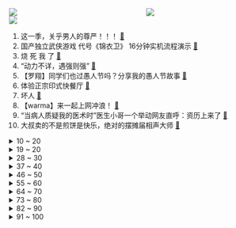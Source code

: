<div >
	<a style="float:left;width:55%;" href = "https://github.com/anuraghazra/github-readme-stats">
	 <img src = "https://github-readme-stats.vercel.app/api?username=iuuuuuaena&theme=buefy&show_icons=true"/>
	</a>
	<a  style="float:right;width:45%" href = "https://github.com/anuraghazra/github-readme-stats">
	 <img  src="https://github-readme-stats.vercel.app/api/top-langs/?username=anuraghazra&layout=compact"/>
	</a>
	</div>

[![](https://img.shields.io/badge/jxd-@jxdgogogo.xyz-yellowgreen.svg)](https://www.jxdgogogo.xyz)<br>
1. 这一季，关乎男人的尊严！！！ [:link:](//www.bilibili.com/video/BV1QT4y1e79k) <br>
2. 国产独立武侠游戏 代号《锦衣卫》 16分钟实机流程演示 [:link:](//www.bilibili.com/video/BV13i4y1Q7nt) <br>
3. 烧 死 我 了 [:link:](//www.bilibili.com/video/BV12L4y1L77j) <br>
4. “动力不详，遇强则强” [:link:](//www.bilibili.com/video/BV1mS4y1N7Ss) <br>
5. 【罗翔】同学们也过愚人节吗？分享我的愚人节故事 [:link:](//www.bilibili.com/video/BV1QL4y1L7dR) <br>
6. 体验正宗印式快餐厅 [:link:](//www.bilibili.com/video/BV19S4y127Nc) <br>
7. 坏人 [:link:](//www.bilibili.com/video/BV18Z4y1m7S1) <br>
8. 【warma】来一起上网冲浪！ [:link:](//www.bilibili.com/video/BV1Gq4y1e7ND) <br>
9. “当病人质疑我的医术时”医生小哥一个举动网友直呼：资历上来了 [:link:](//www.bilibili.com/video/BV1RF411W7Jy) <br>
10. 大叔卖的不是煎饼是快乐，绝对的摆摊届相声大师 [:link:](//www.bilibili.com/video/BV1b94y1f7gA) <br>
<details>
<summary>10 ~ 20</summary>

11. 为什么我的骑兵长这样？？？ [:link:](//www.bilibili.com/video/BV1wa411i7yw) <br>
12. 我来B站“卖瓜”了！ [:link:](//www.bilibili.com/video/BV1g3411W7ye) <br>
13. 中国人不骗中国人！全网最简单C盘清理攻略 [:link:](//www.bilibili.com/video/BV1yZ4y1B764) <br>
14. 想不到这东西这么丑 怎么这么好喝！ [:link:](//www.bilibili.com/video/BV15i4y1Q77v) <br>
15. 藏在重庆沟沟里的“下饭神器”，菜单没有价格，我却想多付钱！ [:link:](//www.bilibili.com/video/BV1694y1o7HP) <br>
16. 男女之间千万不能问的问题！！！ [:link:](//www.bilibili.com/video/BV1yZ4y1m76Q) <br>
17. 嘘，这可不兴说啊！2022年1月新番完结吐槽大总结！【泛式】 [:link:](//www.bilibili.com/video/BV19r4y1H7yc) <br>
18. 《永劫无间》丨新武器双马尾实机演示 [:link:](//www.bilibili.com/video/BV1h44y1P7Fq) <br>
19. 【水果猎人】网络热门水果鉴定2 [:link:](//www.bilibili.com/video/BV1qL4y1L7JD) <br>
</details>
<details>
<summary>19 ~ 20</summary>

20. “揭 秘 中国BOY” [:link:](//www.bilibili.com/video/BV1Eq4y1e7ng) <br>
21. 【RAY】这致命的机械感！那个男人的终极座驾！爆改夜莺！ [:link:](//www.bilibili.com/video/BV19q4y1h7VX) <br>
22. 成为楼长后，整栋楼的人都知道我是up主了？？｜隔离日记 [:link:](//www.bilibili.com/video/BV1eY4y1v7uh) <br>
23. 很多朋友好奇，我视频里经常出现的老虎是哪里来的，当然也是自己做的。 [:link:](//www.bilibili.com/video/BV1BY411J7hd) <br>
24. 【天赐的声音】周深 GAI周延《玫瑰少年》 [:link:](//www.bilibili.com/video/BV1xr4y1s7rr) <br>
25. 【泠鸢】群青，但中文了！久违的翻填~ [:link:](//www.bilibili.com/video/BV1tF41137H5) <br>
26. 我感觉你状态不对，我想拉你一把 [:link:](//www.bilibili.com/video/BV1X5411S7JG) <br>
27. 【愚人节】当 你 和 朋 友 讲 愚 人 节 笑 话 [:link:](//www.bilibili.com/video/BV1BP4y1K7ki) <br>
28. 火影中那些无法超越的画面与台词 [:link:](//www.bilibili.com/video/BV1Z44y1A7XR) <br>
</details>
<details>
<summary>28 ~ 30</summary>

29. 出 音 味 来 [:link:](//www.bilibili.com/video/BV1EZ4y1z7YV) <br>
30. 傅政华被开除党籍 开除公职 [:link:](//www.bilibili.com/video/BV1zZ4y1m7WS) <br>
31. 《梗王之王》多少梗，快来快来数一数，24678... [:link:](//www.bilibili.com/video/BV1Ku411B7XR) <br>
32. 3月26日，四川成都。22岁男子旅游误入老年团，相处2天后，从崩溃到融入…… [:link:](//www.bilibili.com/video/BV1uq4y1e7ZL) <br>
33. 【原神】层岩巨渊宝箱全收集（成就数248） [:link:](//www.bilibili.com/video/BV1dr4y1W7jC) <br>
34. 【王嘉尔】JACKSON WANG Blow (Official Music Video) [:link:](//www.bilibili.com/video/BV13S4y1K7ij) <br>
35. 美国医生：我没有麻药了，你忍一下！（挥棒 [:link:](//www.bilibili.com/video/BV1xT4y1e78U) <br>
36. 嘉 然 劝 学 [:link:](//www.bilibili.com/video/BV1yi4y1Q7C3) <br>
37. 爷的青春回来了！ [:link:](//www.bilibili.com/video/BV1EL411A76m) <br>
</details>
<details>
<summary>37 ~ 40</summary>

38. 车臣士兵扛着RPG轮流发射攻击乌纳粹定居点，还发出阵阵欢呼 [:link:](//www.bilibili.com/video/BV16F411W7No) <br>
39. 我愿称它为：史上最治愈的游戏！ [:link:](//www.bilibili.com/video/BV18L4y177zM) <br>
40. 【OC/互动原创动画】入局【维维鲁耶 · 档案Ⅰ】 [:link:](//www.bilibili.com/video/BV1xu411i7MY) <br>
41. 【原神】“你们俩是一家人？！” [:link:](//www.bilibili.com/video/BV1DY411J7Pa) <br>
42. 长大后我就成了您！女儿继承因公牺牲父亲130285警号 续写警察人生 [:link:](//www.bilibili.com/video/BV17Y411J7Pq) <br>
43. 【小鸡恰恰舞】超高难度版！ [:link:](//www.bilibili.com/video/BV1zP4y1K7oR) <br>
44. 奥 斯 卡 群 殴 事 件 [:link:](//www.bilibili.com/video/BV1Wa41147iF) <br>
45. 迪拜随机探店挑战！！在土豪遍地的城市，随机探店什么体验？ [:link:](//www.bilibili.com/video/BV1Ti4y1X72m) <br>
46. 【时代少年团】愚人节特辑 [:link:](//www.bilibili.com/video/BV1W94y1o7dN) <br>
</details>
<details>
<summary>46 ~ 50</summary>

47. “龙叔，别骂了别骂了！！” [:link:](//www.bilibili.com/video/BV1xT4y1e73P) <br>
48. 《恋与深空》 祁煜新版概念短片「鱼」 [:link:](//www.bilibili.com/video/BV1z5411S7dd) <br>
49. 这是哪个版本的，毫无违和感，笑死人了！ [:link:](//www.bilibili.com/video/BV1bT4y1e7TX) <br>
50. 这是可以公开的吗？一刀下去，皮都展开了！ [:link:](//www.bilibili.com/video/BV12S4y127dQ) <br>
51. 🥵 宁教我负天下人 🥵 [:link:](//www.bilibili.com/video/BV17P4y1K7m8) <br>
52. 恶 性 竞 争 [:link:](//www.bilibili.com/video/BV1aq4y1Y7dS) <br>
53. 鉴定绿化带热门野菜。 [:link:](//www.bilibili.com/video/BV1a94y1f7mX) <br>
54. “千万不要加入荒泷派！”——神里绫人如是说 [:link:](//www.bilibili.com/video/BV1uq4y1a7uL) <br>
55. 当妈妈用我的电脑时 [:link:](//www.bilibili.com/video/BV1Z3411n7yA) <br>
</details>
<details>
<summary>55 ~ 60</summary>

56. 一句话绑架道德绑架！！！ [:link:](//www.bilibili.com/video/BV1G44y1P7Y3) <br>
57. 【人类迷惑行为】128 你是奥斯卡野生影帝吧 [:link:](//www.bilibili.com/video/BV1r44y1A7x2) <br>
58. 这就是碳水炸弹天花板？10元一份根本吃不完…… [:link:](//www.bilibili.com/video/BV1NS4y1K7vY) <br>
59. 高达9.3分！根据20年前震惊西安的真实案件改编，比纪录片还真实！深度解说《12·1枪杀大案》（第一期） [:link:](//www.bilibili.com/video/BV1uP4y1K7XQ) <br>
60. 被封在家快疯了，玩点解压小游戏 [:link:](//www.bilibili.com/video/BV1V44y1P7kC) <br>
61. 24个旋曜玉帛位置 [:link:](//www.bilibili.com/video/BV1oY411E7hs) <br>
62. 81192，请立即返航！ [:link:](//www.bilibili.com/video/BV1s3411H7rT) <br>
63. 领导：我闺蜜的丑照不能删！ [:link:](//www.bilibili.com/video/BV1gY4y1W7fJ) <br>
64. 欺骗餐教学，只有真正努力的人才有资格吃 [:link:](//www.bilibili.com/video/BV1bY4y1v7BA) <br>
</details>
<details>
<summary>64 ~ 70</summary>

65. 81192，我们继续前行！ [:link:](//www.bilibili.com/video/BV1nP4y1K7eK) <br>
66. 【原魔2.0】我真的把原魔做了出来：钟离Boss战！ [:link:](//www.bilibili.com/video/BV1LP4y1M76b) <br>
67. 米哈游：这就是来自二创的背刺吗？ [:link:](//www.bilibili.com/video/BV1LS4y1N7EN) <br>
68. 【女黑老大】 威逼上千名妇女卖身，包养16个年轻男子！ [:link:](//www.bilibili.com/video/BV17Y411J7Fv) <br>
69. 男人可以没车没房，但身体一定要强 [:link:](//www.bilibili.com/video/BV1C44y1A7Yo) <br>
70. 数学作业我写个@$&%#… [:link:](//www.bilibili.com/video/BV1tL411A7N3) <br>
71. 英语语法精讲合集 (全面, 通俗, 有趣 | 从零打造系统语法体系) [:link:](//www.bilibili.com/video/BV1XY411J7aG) <br>
72. 网络热门爆款鉴定25 [:link:](//www.bilibili.com/video/BV1Wi4y1Q75W) <br>
73. 推荐一种很好养活的室内垂吊植物 [:link:](//www.bilibili.com/video/BV1YL411A7sX) <br>
</details>
<details>
<summary>73 ~ 80</summary>

74. 用人民的名义的方式打开车窗，然后…… [:link:](//www.bilibili.com/video/BV17Z4y1z79L) <br>
75. 被无数人评为神作，一口气看完04年高分悬疑动画《怪物》，人性的毁灭与救赎! [:link:](//www.bilibili.com/video/BV1Ki4y1X77q) <br>
76. 【原神Rap】雷电将军vs钟离 [:link:](//www.bilibili.com/video/BV16L4y177B9) <br>
77. 91岁的北大教授 退休工资有多少 [:link:](//www.bilibili.com/video/BV1U44y1A7km) <br>
78. 《崩坏3》全新S级角色「戒律·深罪之槛」& SP角色「黄金·璀耀之歌」预告 [:link:](//www.bilibili.com/video/BV1Rr4y1W7a5) <br>
79. 【钢琴】福禄寿《我用什么把你留住》罗曼耶卓 [:link:](//www.bilibili.com/video/BV12L4y1L7vg) <br>
80. 做了27年的冒烤鸭店突然被举报…… [:link:](//www.bilibili.com/video/BV1fY4y1q7hw) <br>
81. 迪卢克一刀秒遗迹巨蛇，又是一个迪卢克大招能吃满的怪 [:link:](//www.bilibili.com/video/BV1ca411i7pk) <br>
82. “人 类 退 化 行 为 大 赏” [:link:](//www.bilibili.com/video/BV1qY411J77x) <br>
</details>
<details>
<summary>82 ~ 90</summary>

83. 《圈养狼人》 [:link:](//www.bilibili.com/video/BV13Z4y1U7va) <br>
84. 一战的英雄，却在二战时投降。法国元帅贝当（上）【历史调研室31】 [:link:](//www.bilibili.com/video/BV1dr4y1H77b) <br>
85. 新老坛酸菜制作曝光 [:link:](//www.bilibili.com/video/BV1yY411J7au) <br>
86. 米津玄师！别一天老哼那Loser，谁不会啊！ [:link:](//www.bilibili.com/video/BV1cS4y1m7pD) <br>
87. 几十斤的巨大正青衣，可遇不可求，整个鱼头都是胶原蛋白 [:link:](//www.bilibili.com/video/BV1kS4y1m7Wh) <br>
88. 难道猫薄荷只是男的管用？（掉毛季某些人好惨 啊哈哈哈哈） [:link:](//www.bilibili.com/video/BV1ka411x7nH) <br>
89. 【NCT】 Cover | RENJUN - 认真的雪 (薛之谦) [:link:](//www.bilibili.com/video/BV11Z4y1m7b5) <br>
90. 千古孽缘！潘金莲西门庆勾搭成奸！《水浒传》P15 [:link:](//www.bilibili.com/video/BV1PT4y1v72K) <br>
91. 我们耗资数百万，打造了游戏玩家的天堂！【Gamker】 [:link:](//www.bilibili.com/video/BV1FZ4y1U7oM) <br>
</details>
<details>
<summary>91 ~ 100</summary>

92. 自曝！我不想再靠贩卖身材焦虑赚钱了。。。 [:link:](//www.bilibili.com/video/BV1na41147w7) <br>
93. 【low君】《皓嫣CP》：一对因为观众嗑糖能力过强，而出圈的CP！ [:link:](//www.bilibili.com/video/BV1wL4y1E7kP) <br>
94. 体育差生大鉴赏 [:link:](//www.bilibili.com/video/BV19u411v7LR) <br>
95. 【史上首位全连】Phigros 现任最难曲 - Lv.? Sigma (Haocore Mix) SP - 全连 Full Combo !!! 4000连击？！ [:link:](//www.bilibili.com/video/BV1Ui4y1Q7Sp) <br>
96. 同一个姓五百年前是一家么？ [:link:](//www.bilibili.com/video/BV1UL4y177D4) <br>
97. 实拍墨西哥虫子高级吃法！大蚂蚁竟要700元一斤？ [:link:](//www.bilibili.com/video/BV1hY41177wZ) <br>
98. 致以缔造辉煌的人 [:link:](//www.bilibili.com/video/BV1b44y1P7Wc) <br>
99. 一不小心，把B站玩坏了！ [:link:](//www.bilibili.com/video/BV1ta41147JZ) <br>
100. 连环整活！给女友吃神秘果让她以为柠檬是甜的...她直接给丈母娘吃了！ [:link:](//www.bilibili.com/video/BV1sa41147Eh) <br>
</details>
